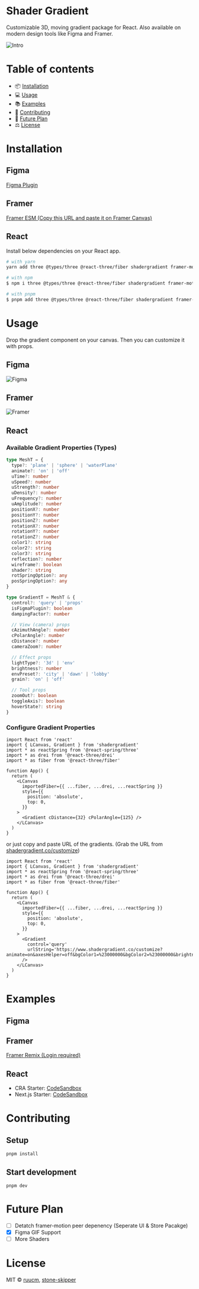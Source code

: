 # Shader Gradient

Customizable 3D, moving gradient package for React. Also available on modern design tools like Figma and Framer.

![Intro](./intro.gif)

# Table of contents

- 📦 [Installation](#installation)
- 💻 [Usage](#usage)
- 📚 [Examples](#examples)
- 📝 [Contributing](#contributing)
- 🚀 [Future Plan](#future-plan)
- ⚖️ [License](#license)

# Installation

## Figma

[Figma Plugin](https://www.figma.com/community/plugin/1203016883447870818)

## Framer

[Framer ESM (Copy this URL and paste it on Framer Canvas)](https://framer.com/m/Gradient-YIzl.js)

## React

Install below dependencies on your React app.

```sh
# with yarn
yarn add three @types/three @react-three/fiber shadergradient framer-motion

# with npm
$ npm i three @types/three @react-three/fiber shadergradient framer-motion

# with pnpm
$ pnpm add three @types/three @react-three/fiber shadergradient framer-motion
```

# Usage

Drop the gradient component on your canvas. Then you can customize it with props.

## Figma

![Figma](./figma.gif)

## Framer

![Framer](./framer.gif)

## React

### Available Gradient Properties (Types)

```ts
type MeshT = {
  type?: 'plane' | 'sphere' | 'waterPlane'
  animate?: 'on' | 'off'
  uTime?: number
  uSpeed?: number
  uStrength?: number
  uDensity?: number
  uFrequency?: number
  uAmplitude?: number
  positionX?: number
  positionY?: number
  positionZ?: number
  rotationX?: number
  rotationY?: number
  rotationZ?: number
  color1?: string
  color2?: string
  color3?: string
  reflection?: number
  wireframe?: boolean
  shader?: string
  rotSpringOption?: any
  posSpringOption?: any
}

type GradientT = MeshT & {
  control?: 'query' | 'props'
  isFigmaPlugin?: boolean
  dampingFactor?: number

  // View (camera) props
  cAzimuthAngle?: number
  cPolarAngle?: number
  cDistance?: number
  cameraZoom?: number

  // Effect props
  lightType?: '3d' | 'env'
  brightness?: number
  envPreset?: 'city' | 'dawn' | 'lobby'
  grain?: 'on' | 'off'

  // Tool props
  zoomOut?: boolean
  toggleAxis?: boolean
  hoverState?: string
}
```

### Configure Gradient Properties

```tsx
import React from 'react'
import { LCanvas, Gradient } from 'shadergradient'
import * as reactSpring from '@react-spring/three'
import * as drei from '@react-three/drei'
import * as fiber from '@react-three/fiber'

function App() {
  return (
    <LCanvas
      importedFiber={{ ...fiber, ...drei, ...reactSpring }}
      style={{
        position: 'absolute',
        top: 0,
      }}
    >
      <Gradient cDistance={32} cPolarAngle={125} />
    </LCanvas>
  )
}
```

or just copy and paste URL of the gradients. (Grab the URL from [shadergradient.co/customize](www.shadergradient.co/customize))

```tsx
import React from 'react'
import { LCanvas, Gradient } from 'shadergradient'
import * as reactSpring from '@react-spring/three'
import * as drei from '@react-three/drei'
import * as fiber from '@react-three/fiber'

function App() {
  return (
    <LCanvas
      importedFiber={{ ...fiber, ...drei, ...reactSpring }}
      style={{
        position: 'absolute',
        top: 0,
      }}
    >
      <Gradient
        control='query'
        urlString='https://www.shadergradient.co/customize?animate=on&axesHelper=off&bgColor1=%23000000&bgColor2=%23000000&brightness=1.2&cAzimuthAngle=180&cDistance=3.6&cPolarAngle=90&cameraZoom=1&color1=%2352ff89&color2=%23dbba95&color3=%23d0bce1&embedMode=off&envPreset=city&fov=45&gizmoHelper=hide&grain=on&lightType=3d&pixelDensity=1&positionX=-1.4&positionY=0&positionZ=0&reflection=0.1&rotationX=0&rotationY=10&rotationZ=0&shader=defaults&type=plane&uDensity=1.3&uFrequency=5.5&uSpeed=0.4&uStrength=4&uTime=0&wireframe=false&zoomOut=false'
      />
    </LCanvas>
  )
}
```

# Examples

## Figma

## Framer

[Framer Remix (Login required)](https://framer.com/projects/new?duplicate=sJitbgOn6on6Savojbyk)

## React

- CRA Starter: [CodeSandbox](https://codesandbox.io/p/sandbox/github/ruucm/shadergradient/tree/main/apps/example-cra?file=%2Fsrc%2FApp.tsx)
- Next.js Starter: [CodeSandbox](https://codesandbox.io/p/sandbox/zjxeci?file=%2Fsrc%2Fpages%2Findex.tsx)

# Contributing

## Setup

```
pnpm install
```

## Start development

```
pnpm dev
```

# Future Plan

- [ ] Detatch framer-motion peer depenency (Seperate UI & Store Pacakge)
- [x] Figma GIF Support
- [ ] More Shaders

# License

MIT © [ruucm](https://github.com/ruucm), [stone-skipper](https://github.com/stone-skipper)
